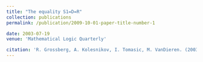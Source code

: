 ```yaml
---
title: "The equality S1=D=R"
collection: publications
permalink: /publication/2009-10-01-paper-title-number-1

date: 2003-07-19
venue: 'Mathematical Logic Quarterly'

citation: 'R. Grossberg, A. Kolesnikov, I. Tomasic, M. VanDieren. (2003). &quot;The equality S1=D=R.&quot; <i>Mathematical Logic Quarterly</i>. 49, 115-128.'
---
```

 

